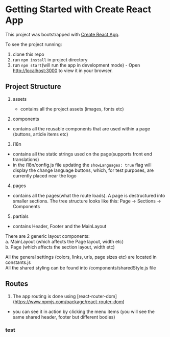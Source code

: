 # Getting Started with Create React App

This project was bootstrapped with [Create React App](https://github.com/facebook/create-react-app).

To see the project running:
1. clone this repo
2. run `npm install` in project directory
3. run `npm start`(will run the app in development mode) - Open [http://localhost:3000](http://localhost:3000) to view it in your browser.

## Project Structure

1. assets 
   - contains all the project assets (images, fonts etc)

2. components
  - contains all the reusable components that are used within a page (buttons, article items etc)

3. i18n 
  - contains all the static strings used on the page(supports front end translations)
  - in the i18n/config.js file updating the `showLanguages: true` flag will display the change language buttons, which, for test purposes, are currently placed near the logo

4. pages
  - contains all the pages(what the route loads). A page is destructured into smaller sections. The tree structure looks like this:
  Page -> Sections -> Components

5. partials
 - contains Header, Footer and the MainLayout

There are 2 generic layout components:  
  a. MainLayout (which affects the Page layout, width etc)  
  b. Page (which affects the section layout, width etc)  

All the general settings (colors, links, urls, page sizes etc) are located in constants.js  
All the shared styling can be found into /components/sharedStyle.js file

## Routes
1. The app routing is done using [react-router-dom] (https://www.npmjs.com/package/react-router-dom)
 - you can see it in action by clicking the menu items (you will see the same shared header, footer but different bodies)

  

### test
